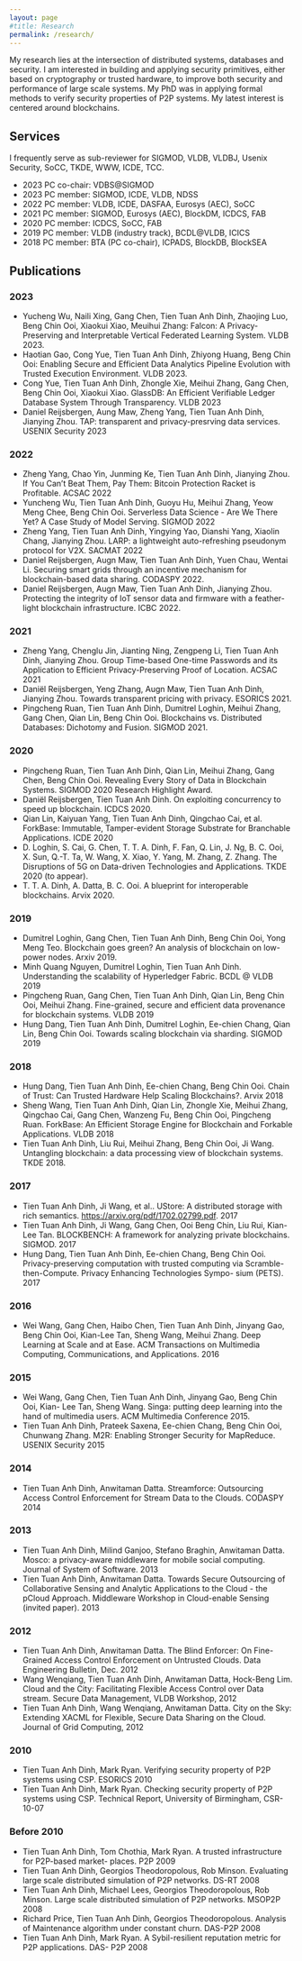 ```yaml
---
layout: page
#title: Research 
permalink: /research/
---
```

My research lies at the intersection of distributed systems, databases and security. I am interested in
building and applying security primitives, either based on cryptography or trusted hardware, to improve both
security and performance of large scale systems. My PhD was in applying formal methods to verify security
properties of P2P systems. My latest interest is centered around blockchains. 

## Services
I frequently serve as sub-reviewer for SIGMOD, VLDB, VLDBJ, Usenix Security, SoCC, TKDE, WWW, ICDE, TCC.
* 2023 PC co-chair: VDBS@SIGMOD
* 2023 PC member: SIGMOD, ICDE, VLDB, NDSS
* 2022 PC member: VLDB, ICDE, DASFAA, Eurosys (AEC), SoCC
* 2021 PC member: SIGMOD, Eurosys (AEC), BlockDM, ICDCS, FAB
* 2020 PC member: ICDCS, SoCC, FAB
* 2019 PC member: VLDB (industry track), BCDL@VLDB, ICICS
* 2018 PC member: BTA (PC co-chair), ICPADS, BlockDB, BlockSEA

## Publications

### 2023
* Yucheng Wu, Naili Xing, Gang Chen, Tien Tuan Anh Dinh, Zhaojing Luo, Beng Chin Ooi, Xiaokui Xiao, Meuihui Zhang: Falcon: A Privacy-Preserving and Interpretable Vertical Federated Learning System. VLDB 2023.
* Haotian Gao, Cong Yue, Tien Tuan Anh Dinh, Zhiyong Huang, Beng Chin Ooi: Enabling Secure and Efficient Data Analytics Pipeline Evolution with Trusted Execution Environment. VLDB 2023.
* Cong Yue, Tien Tuan Anh Dinh, Zhongle Xie, Meihui Zhang, Gang Chen, Beng Chin Ooi, Xiaokui Xiao. GlassDB: An Efficient Verifiable Ledger Database System Through Transparency. VLDB 2023
* Daniel Reijsbergen, Aung Maw, Zheng Yang, Tien Tuan Anh Dinh, Jianying Zhou. TAP: transparent and privacy-presrving data services. USENIX Security 2023

### 2022
* Zheng Yang, Chao Yin, Junming Ke, Tien Tuan Anh Dinh, Jianying Zhou. If You Can’t Beat Them, Pay Them: Bitcoin Protection Racket is Profitable. ACSAC 2022
* Yuncheng Wu, Tien Tuan Anh Dinh, Guoyu Hu, Meihui Zhang, Yeow Meng Chee, Beng Chin Ooi. Serverless Data Science - Are We There Yet? A Case Study of Model Serving. SIGMOD 2022
* Zheng Yang, Tien Tuan Anh Dinh, Yingying Yao, Dianshi Yang, Xiaolin Chang, Jianying Zhou. LARP: a lightweight auto-refreshing pseudonym protocol for V2X. SACMAT 2022 
* Daniel Reijsbergen, Augn Maw, Tien Tuan Anh Dinh, Yuen Chau, Wentai Li. Securing smart grids through an incentive mechanism for blockchain-based data sharing. CODASPY 2022. 
* Daniel Reijsbergen, Augn Maw, Tien Tuan Anh Dinh, Jianying Zhou. Protecting the integrity of IoT sensor data and firmware with a feather-light blockchain infrastructure. ICBC 2022. 

### 2021
* Zheng Yang, Chenglu Jin, Jianting Ning, Zengpeng Li, Tien Tuan Anh Dinh, Jianying Zhou. Group Time-based One-time Passwords and its Application to Efficient Privacy-Preserving Proof of Location. ACSAC 2021
* Daniël Reijsbergen, Yeng Zhang, Augn Maw, Tien Tuan Anh Dinh, Jianying Zhou. Towards transparent pricing with privacy. ESORICS 2021.  
* Pingcheng Ruan, Tien Tuan Anh Dinh, Dumitrel Loghin, Meihui Zhang, Gang Chen, Qian Lin, Beng Chin Ooi.
Blockchains vs. Distributed Databases: Dichotomy and Fusion. SIGMOD 2021.

### 2020
* Pingcheng Ruan, Tien Tuan Anh Dinh, Qian Lin, Meihui Zhang, Gang Chen, Beng Chin Ooi. Revealing Every Story of Data in Blockchain Systems. SIGMOD 2020 Research Highlight Award. 
* Daniël Reijsbergen, Tien Tuan Anh Dinh. On exploiting concurrency to speed up blockchain. ICDCS 2020.
* Qian Lin, Kaiyuan Yang, Tien Tuan Anh Dinh, Qingchao Cai, et al.  ForkBase: Immutable, Tamper-evident Storage Substrate for Branchable Applications. ICDE 2020
* D. Loghin, S. Cai, G. Chen, T. T. A. Dinh, F. Fan, Q. Lin, J. Ng, B. C. Ooi, X. Sun, Q.-T. Ta, W. Wang, X. Xiao, Y. Yang, M. Zhang, Z. Zhang. The Disruptions of 5G on Data-driven Technologies and Applications. TKDE 2020 (to appear).
* T. T. A. Dinh, A. Datta, B. C. Ooi. A blueprint for interoperable blockchains. Arvix 2020. 

### 2019
* Dumitrel Loghin, Gang Chen, Tien Tuan Anh Dinh, Beng Chin Ooi, Yong Meng Teo. Blockchain goes green? An analysis of blockchain on low-power nodes. Arxiv 2019. 
* Minh Quang Nguyen, Dumitrel Loghin, Tien Tuan Anh Dinh. Understanding the scalability of Hyperledger Fabric. BCDL @ VLDB 2019
* Pingcheng Ruan, Gang Chen, Tien Tuan Anh Dinh, Qian Lin, Beng Chin Ooi, Meihui Zhang. Fine-grained, secure and efficient data provenance for blockchain systems. VLDB 2019
* Hung Dang, Tien Tuan Anh Dinh, Dumitrel Loghin, Ee-chien Chang, Qian Lin, Beng Chin Ooi. Towards scaling blockchain via sharding. SIGMOD 2019

### 2018
* Hung Dang, Tien Tuan Anh Dinh, Ee-chien Chang, Beng Chin Ooi. Chain of Trust: Can Trusted Hardware Help Scaling Blockchains?. Arvix 2018
* Sheng Wang, Tien Tuan Anh Dinh, Qian Lin, Zhongle Xie, Meihui Zhang, Qingchao Cai, Gang Chen, Wanzeng Fu, Beng Chin Ooi, Pingcheng Ruan. ForkBase: An Efficient Storage Engine for Blockchain and Forkable Applications. VLDB 2018
* Tien Tuan Anh Dinh, Liu Rui, Meihui Zhang, Beng Chin Ooi, Ji Wang. Untangling blockchain: a data processing view of blockchain systems. TKDE 2018.

### 2017
* Tien Tuan Anh Dinh, Ji Wang, et al.. UStore: A distributed storage with rich semantics. https://arxiv.org/pdf/1702.02799.pdf. 2017
* Tien Tuan Anh Dinh, Ji Wang, Gang Chen, Ooi Beng Chin, Liu Rui, Kian-Lee Tan. BLOCKBENCH: A framework for analyzing private blockchains. SIGMOD. 2017
* Hung Dang, Tien Tuan Anh Dinh, Ee-chien Chang, Beng Chin Ooi. Privacy-preserving computation with trusted computing via Scramble-then-Compute. Privacy Enhancing Technologies Sympo- sium (PETS). 2017

### 2016
* Wei Wang, Gang Chen, Haibo Chen, Tien Tuan Anh Dinh, Jinyang Gao, Beng Chin Ooi, Kian-Lee Tan, Sheng Wang, Meihui Zhang. Deep Learning at Scale and at Ease. ACM Transactions on Multimedia Computing, Communications, and Applications. 2016

### 2015
* Wei Wang, Gang Chen, Tien Tuan Anh Dinh, Jinyang Gao, Beng Chin Ooi, Kian- Lee Tan, Sheng Wang. Singa: putting deep learning into the hand of multimedia users. ACM Multimedia Conference 2015.
* Tien Tuan Anh Dinh, Prateek Saxena, Ee-chien Chang, Beng Chin Ooi, Chunwang Zhang. M2R: Enabling Stronger Security for MapReduce. USENIX Security 2015

### 2014
* Tien Tuan Anh Dinh, Anwitaman Datta. Streamforce: Outsourcing Access Control Enforcement for Stream Data to the Clouds. CODASPY 2014

### 2013
* Tien Tuan Anh Dinh, Milind Ganjoo, Stefano Braghin, Anwitaman Datta. Mosco: a privacy-aware middleware for mobile social computing. Journal of System of Software. 2013
* Tien Tuan Anh Dinh, Anwitaman Datta. Towards Secure Outsourcing of Collaborative Sensing and Analytic Applications to the Cloud - the pCloud Approach. Middleware Workshop in Cloud-enable Sensing (invited paper). 2013

### 2012
* Tien Tuan Anh Dinh, Anwitaman Datta. The Blind Enforcer: On Fine-Grained Access Control Enforcement on Untrusted Clouds. Data Engineering Bulletin, Dec. 2012
* Wang Wenqiang, Tien Tuan Anh Dinh, Anwitaman Datta, Hock-Beng Lim. Cloud and the City: Facilitating Flexible Access Control over Data stream. Secure Data Management, VLDB Workshop, 2012
* Tien Tuan Anh Dinh, Wang Wenqiang, Anwitaman Datta. City on the Sky: Extending XACML for Flexible, Secure Data Sharing on the Cloud. Journal of Grid Computing, 2012

### 2010
* Tien Tuan Anh Dinh, Mark Ryan. Verifying security property of P2P systems using CSP. ESORICS 2010
* Tien Tuan Anh Dinh, Mark Ryan. Checking security property of P2P systems using CSP. Technical Report, University of Birmingham, CSR-10-07

### Before 2010
* Tien Tuan Anh Dinh, Tom Chothia, Mark Ryan. A trusted infrastructure for P2P-based market- places. P2P 2009
* Tien Tuan Anh Dinh, Georgios Theodoropolous, Rob Minson. Evaluating large scale distributed simulation of P2P networks. DS-RT 2008
* Tien Tuan Anh Dinh, Michael Lees, Georgios Theodoropolous, Rob Minson. Large scale distributed simulation of P2P networks. MSOP2P 2008
* Richard Price, Tien Tuan Anh Dinh, Georgios Theodoropolous. Analysis of Maintenance algorithm under constant churn. DAS-P2P 2008
* Tien Tuan Anh Dinh, Mark Ryan. A Sybil-resilient reputation metric for P2P applications. DAS- P2P 2008
